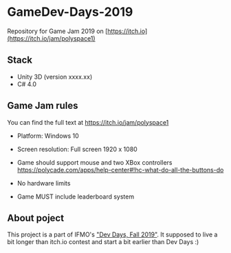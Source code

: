 # GameDev-Days-2019
Repository for Game Jam 2019 on [https://itch.io](https://itch.io/jam/polyspace1)

## Stack

- Unity 3D (version xxxx.xx)
- C# 4.0

## Game Jam rules
You can find the full text at https://itch.io/jam/polyspace1

- Platform: Windows 10
- Screen resolution: Full screen 1920 x 1080
- Game should support mouse and two XBox controllers https://polycade.com/apps/help-center#!hc-what-do-all-the-buttons-do
- No hardware limits

- Game MUST include leaderboard system

## About poject
This project is a part of IFMO's ["Dev Days, Fall 2019"](https://wiki.compscicenter.ru/index.php/Devdays_Осень_2019). It supposed to live a bit longer than itch.io contest and start a bit earlier than Dev Days :)
